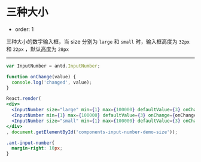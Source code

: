 # 三种大小

- order: 1

三种大小的数字输入框，当 size 分别为 `large` 和 `small` 时，输入框高度为 `32px` 和 `22px` ，默认高度为 `28px`

---

````jsx
var InputNumber = antd.InputNumber;

function onChange(value) {
  console.log('changed', value);
}

React.render(
<div>
  <InputNumber size="large" min={1} max={100000} defaultValue={3} onChange={onChange} />
  <InputNumber min={1} max={100000} defaultValue={3} onChange={onChange} />
  <InputNumber size="small" min={1} max={100000} defaultValue={3} onChange={onChange} />
</div>
, document.getElementById('components-input-number-demo-size'));
````

````css
.ant-input-number{
  margin-right: 10px;
}
````